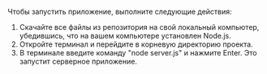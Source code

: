 Чтобы запустить приложение, выполните следующие действия:

1. Скачайте все файлы из репозитория на свой локальный компьютер, убедившись, что на вашем компьютере установлен Node.js.
2. Откройте терминал и перейдите в корневую директорию проекта.
3. В терминале введите команду "node server.js" и нажмите Enter. Это запустит серверное приложение.
